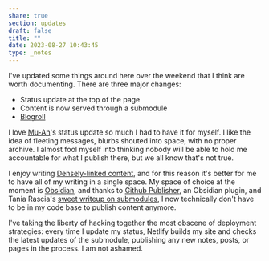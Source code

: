 ```yaml
---
share: true
section: updates
draft: false
title: ""
date: 2023-08-27 10:43:45
type: _notes
---
```


I've updated some things around here over the weekend that I think are worth documenting. There are three major changes:

- Status update at the top of the page
- Content is now served through a submodule
- [Blogroll](/blogroll)

I love [Mu-An](https://muan.co/)'s status update so much I had to have it for myself. I like the idea of fleeting messages, blurbs shouted into space, with no proper archive. I almost fool myself into thinking nobody will be able to hold me accountable for what I publish there, but we all know that's not true.

I enjoy writing [Densely-linked content](Densely-linked%20content.md), and for this reason it's better for me to have all of my writing in a single space. My space of choice at the moment is [Obsidian](Obsidian.md), and thanks to [Github Publisher](https://github.com/ObsidianPublisher/obsidian-github-publisher), an Obsidian plugin, and Tania Rascia's [sweet writeup on submodules](https://www.taniarascia.com/git-submodules-private-content/), I now technically don't have to be in my code base to publish content anymore.

I've taking the liberty of hacking together the most obscene of deployment strategies: every time I update my status, Netlify builds my site and checks the latest updates of the submodule, publishing any new notes, posts, or pages in the process. I am not ashamed.
